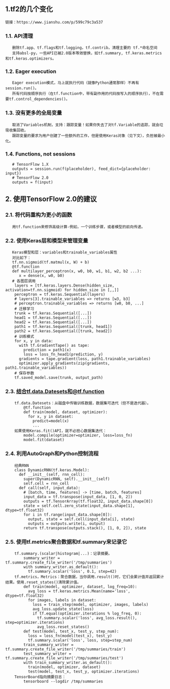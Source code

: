 ## 1.tf2的几个变化   
    链接：https://www.jianshu.com/p/599c79c3a537
###    1.1. API清理
       删除tf.app、tf.flags和tf.logging，tf.contrib，清理主要的 tf.*命名空间
       支持absl-py，一些API已被2.0版本等效替换，如tf.summary, tf.keras.metrics和tf.keras.optimizers。
###    1.2. Eager execution
       Eager execution模式，马上就执行代码（就像Python通常那样）不再有session.run()。
       所有代码按顺序执行（在tf.function中，带有副作用的代码按写入的顺序执行），不在需要tf.control_dependencies()。
###    1.3. 没有更多的全局变量
       取消了Variables机制，支持：跟踪变量！如果你失去了对tf.Variable的追踪，就会垃圾收集回收。
       跟踪变量的要求为用户创建了一些额外的工作，但是使用Keras对象（见下文），负担被最小化。
###    1.4. Functions, not sessions
       # TensorFlow 1.X
       outputs = session.run(f(placeholder), feed_dict={placeholder: input})
       # TensorFlow 2.0
       outputs = f(input)

##  2. 使用TensorFlow 2.0的建议
###    2.1. 将代码重构为更小的函数
       用tf.function来修饰高级计算-例如，一个训练步骤，或者模型的前向传递。
###    2.2. 使用Keras层和模型来管理变量
       Keras模型和层：variables和trainable_variables属性
       对比如下：
       tf.nn.sigmoid(tf.matmul(x, W) + b)
       @tf.function
       def multilayer_perceptron(x, w0, b0, w1, b1, w2, b2 ...):
          x = dense(x, w0, b0)
       # 各图层调用
        layers = [tf.keras.layers.Dense(hidden_size, activation=tf.nn.sigmoid) for hidden_size in [,,]]
        perceptron = tf.keras.Sequential(layers)
        # layers[3].trainable_variables => returns [w3, b3]
        # perceptron.trainable_variables => returns [w0, b0, ...]
        # 迁移学习
        trunk = tf.keras.Sequential([...])
        head1 = tf.keras.Sequential([...])
        head2 = tf.keras.Sequential([...])
        path1 = tf.keras.Sequential([trunk, head1])
        path2 = tf.keras.Sequential([trunk, head2])
        # 训练模式
        for x, y in data:
          with tf.GradientTape() as tape:
            prediction = path1(x)
            loss = loss_fn_head1(prediction, y)
          gradients = tape.gradient(loss, path1.trainable_variables)
          optimizer.apply_gradients(zip(gradients, path1.trainable_variables))
        # 保存参数
        tf.saved_model.save(trunk, output_path)
###    2.3. 结合tf.data.Datesets和@tf.function
        tf.data.Datesets：从磁盘中传输训练数据，数据集可迭代（但不是迭代器）。
            @tf.function
            def train(model, dataset, optimizer):
              for x, y in dataset:
                predict=model(x)
                ...
        如果使用Keras.fit()API，就不必担心数据集迭代：
            model.compile(optimizer=optimizer, loss=loss_fn)
            model.fit(dataset)
###    2.4. 利用AutoGraph和Python控制流程
        经典RNN
        class DynamicRNN(tf.keras.Model):
          def __init__(self, rnn_cell):
            super(DynamicRNN, self).__init__(self)
            self.cell = rnn_cell
          def call(self, input_data):
            # [batch, time, features] -> [time, batch, features]
            input_data = tf.transpose(input_data, [1, 0, 2])
            outputs = tf.TensorArray(tf.float32, input_data.shape[0])
            state = self.cell.zero_state(input_data.shape[1], dtype=tf.float32)
            for i in tf.range(input_data.shape[0]):
              output, state = self.cell(input_data[i], state)
              outputs = outputs.write(i, output)
            return tf.transpose(outputs.stack(), [1, 0, 2]), state
###    2.5. 使用tf.metrics聚合数据和tf.summary来记录它
        tf.summary.(scalar|histogram|...)：记录摘要。
            summary_writer = tf.summary.create_file_writer('/tmp/summaries')
            with summary_writer.as_default():
              tf.summary.scalar('loss', 0.1, step=42)
        tf.metrics，Metrics：聚合数据，当你调用.result()时，它们会累计值并返回累计结果。使用.reset_states()清除累计值。
            def train(model, optimizer, dataset, log_freq=10):
              avg_loss = tf.keras.metrics.Mean(name='loss', dtype=tf.float32)
              for images, labels in dataset:
                loss = train_step(model, optimizer, images, labels)
                avg_loss.update_state(loss)
                if tf.equal(optimizer.iterations % log_freq, 0):
                  tf.summary.scalar('loss', avg_loss.result(), step=optimizer.iterations)
                  avg_loss.reset_states()
            def test(model, test_x, test_y, step_num):
              loss = loss_fn(model(test_x), test_y)
              tf.summary.scalar('loss', loss, step=step_num)
            train_summary_writer = tf.summary.create_file_writer('/tmp/summaries/train')
            test_summary_writer = tf.summary.create_file_writer('/tmp/summaries/test')
            with train_summary_writer.as_default():
              train(model, optimizer, dataset)
              test(model, test_x, test_y, optimizer.iterations)
        TensorBoard指向摘要日志：
            tensorboard --logdir /tmp/summaries

